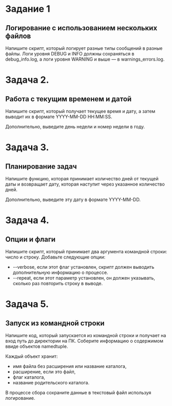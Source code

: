 # Задание 1

## Логирование с использованием нескольких файлов 
Напишите скрипт, который логирует разные типы сообщений в разные файлы. Логи уровня DEBUG и INFO должны сохраняться в debug_info.log, а логи уровня WARNING и выше — в warnings_errors.log.

# Задача 2.
## Работа с текущим временем и датой
Напишите скрипт, который получает текущее время и дату, а затем выводит их в формате YYYY-MM-DD HH:MM:SS.

Дополнительно, выведите день недели и номер недели в году.

# Задача 3.
## Планирование задач
Напишите функцию, которая принимает количество дней от текущей даты  и возвращает дату, которая наступит через указанное количество дней.

Дополнительно, выведите эту дату в формате YYYY-MM-DD.

# Задача 4.
## Опции и флаги
Напишите скрипт, который принимает два аргумента командной строки: число и строку. Добавьте следующие опции:
+ --verbose, если этот флаг установлен, скрипт должен выводить дополнительную информацию о процессе.
+ --repeat, если этот параметр установлен, он должен указывать, сколько раз повторить строку в выводе.

# Задача 5.
## Запуск из командной строки
Напишите код, который запускается из командной строки и получает на вход путь до директории на ПК. Соберите информацию о содержимом ввиде объектов namedtuple.

Каждый объект хранит:
+ имя файла без расширения или название каталога, 
+ расширение, если это файл, 
+ флаг каталога, 
+ название родительского каталога.

В процессе сбора сохраните данные в текстовый файл используя логирование.
